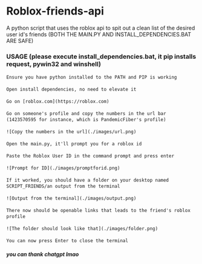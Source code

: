 # Roblox-friends-api
A python script that uses the roblox api to spit out a clean list of the desired user id's friends
(BOTH THE MAIN.PY AND INSTALL_DEPENDENCIES.BAT ARE SAFE)

### USAGE (please execute install_dependencies.bat, it pip installs request, pywin32 and winshell)


    Ensure you have python installed to the PATH and PIP is working

    Open install dependencies, no need to elevate it

    Go on [roblox.com](https://roblox.com)

    Go on someone's profile and copy the numbers in the url bar (1423570595 for instance, which is PandemicFiber's profile)

    ![Copy the numbers in the url](./images/url.png)

    Open the main.py, it'll prompt you for a roblox id

    Paste the Roblox User ID in the command prompt and press enter
    
    ![Prompt for ID](./images/promptforid.png)

    If it worked, you should have a folder on your desktop named SCRIPT_FRIENDS/an output from the terminal

    ![Output from the terminal](./images/output.png)

    There now should be openable links that leads to the friend's roblox profile

    ![The folder should look like that](./images/folder.png)

    You can now press Enter to close the terminal
    



##### you can thank chatgpt lmao
